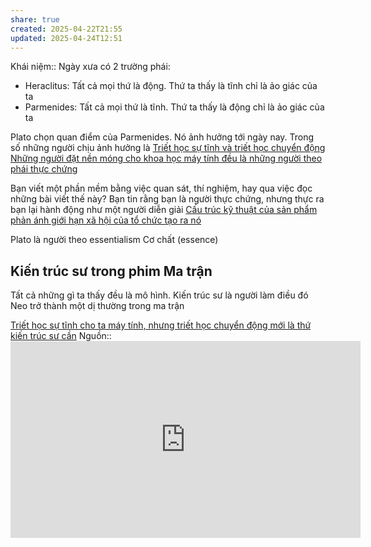 ```yaml
---
share: true
created: 2025-04-22T21:55
updated: 2025-04-24T12:51
---
```

Khái niệm:: 
Ngày xưa có 2 trường phái:
- Heraclitus: Tất cả mọi thứ là động. Thứ ta thấy là tĩnh chỉ là ảo giác của ta
- Parmenides: Tất cả mọi thứ là tĩnh. Thứ ta thấy là động chỉ là ảo giác của ta

Plato chọn quan điểm của Parmenides. Nó ảnh hưởng tới ngày nay. Trong số những người chịu ảnh hưởng là 
[Triết học sự tĩnh và triết học chuyển động](../../../../Ngh%C4%A9%20v%E1%BB%81%20vi%E1%BB%87c%20ngh%C4%A9/B%E1%BA%A3n%20th%E1%BB%83%20lu%E1%BA%ADn/Tri%E1%BA%BFt%20h%E1%BB%8Dc%20s%E1%BB%B1%20t%C4%A9nh%20v%C3%A0%20tri%E1%BA%BFt%20h%E1%BB%8Dc%20chuy%E1%BB%83n%20%C4%91%E1%BB%99ng.md)
[Những người đặt nền móng cho khoa học máy tính đều là những người theo phái thực chứng](./Nh%E1%BB%AFng%20ng%C6%B0%E1%BB%9Di%20%C4%91%E1%BA%B7t%20n%E1%BB%81n%20m%C3%B3ng%20cho%20khoa%20h%E1%BB%8Dc%20m%C3%A1y%20t%C3%ADnh%20%C4%91%E1%BB%81u%20l%C3%A0%20nh%E1%BB%AFng%20ng%C6%B0%E1%BB%9Di%20theo%20ph%C3%A1i%20th%E1%BB%B1c%20ch%E1%BB%A9ng.md)


Bạn viết một phần mềm bằng việc quan sát, thí nghiệm, hay qua việc đọc những bài viết thế này? Bạn tin rằng bạn là người thực chứng, nhưng thực ra bạn lại hành động như một người diễn giải
[Cấu trúc kỹ thuật của sản phẩm phản ánh giới hạn xã hội của tổ chức tạo ra nó](../C%E1%BA%A5u%20tr%C3%BAc%20k%E1%BB%B9%20thu%E1%BA%ADt%20c%E1%BB%A7a%20s%E1%BA%A3n%20ph%E1%BA%A9m%20ph%E1%BA%A3n%20%C3%A1nh%20gi%E1%BB%9Bi%20h%E1%BA%A1n%20x%C3%A3%20h%E1%BB%99i%20c%E1%BB%A7a%20t%E1%BB%95%20ch%E1%BB%A9c%20t%E1%BA%A1o%20ra%20n%C3%B3.md)

Plato là người theo essentialism 
Cơ chất (essence)

## Kiến trúc sư trong phim Ma trận
Tất cả những gì ta thấy đều là mô hình. Kiến trúc sư là người làm điều đó
Neo trở thành một dị thường trong ma trận

[Triết học sự tĩnh cho ta máy tính, nhưng triết học chuyển động mới là thứ kiến trúc sư cần](./Tri%E1%BA%BFt%20h%E1%BB%8Dc%20s%E1%BB%B1%20t%C4%A9nh%20cho%20ta%20m%C3%A1y%20t%C3%ADnh,%20nh%C6%B0ng%20tri%E1%BA%BFt%20h%E1%BB%8Dc%20chuy%E1%BB%83n%20%C4%91%E1%BB%99ng%20m%E1%BB%9Bi%20l%C3%A0%20th%E1%BB%A9%20ki%E1%BA%BFn%20tr%C3%BAc%20s%C6%B0%20c%E1%BA%A7n.md)
Nguồn:: <iframe width="560" height="315" src="https://www.youtube.com/embed/watch?v=2Ki12Pi3hnc" title="YouTube video player" frameborder="0" allow="accelerometer; autoplay; clipboard-write; encrypted-media; gyroscope; picture-in-picture; web-share" referrerpolicy="strict-origin-when-cross-origin" allowfullscreen></iframe>